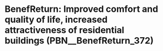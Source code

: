 # BenefReturn: __Improved comfort and quality of life, increased attractiveness of residential buildings__ (PBN__BenefReturn_372)

